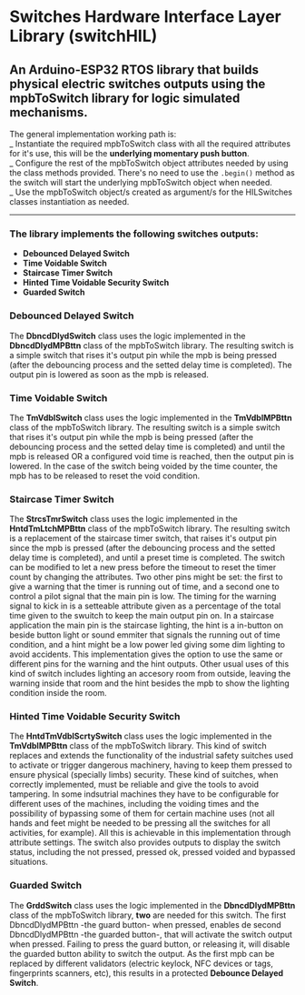 # **Switches Hardware Interface Layer** Library (switchHIL)
## An Arduino-ESP32 RTOS library that builds physical electric switches outputs using the mpbToSwitch library for logic simulated mechanisms.  

The general implementation working path is:  
_ Instantiate the required mpbToSwitch class with all the required attributes for it's use, this will be the **underlying momentary push button**.  
_ Configure the rest of the mpbToSwitch object attributes needed by using the class methods provided. There's no need to use the `.begin()` method as the switch will start the underlying mpbToSwitch object when needed.  
_ Use the mpbToSwitch object/s created as argument/s for the HILSwitches classes instantiation as needed.  

---  

### The library implements the following switches outputs: ###  
* **Debounced Delayed Switch**  
* **Time Voidable Switch**
* **Staircase Timer Switch**
* **Hinted Time Voidable Security Switch**
* **Guarded Switch**


### **Debounced Delayed Switch**
The **DbncdDlydSwitch** class uses the logic implemented in the **DbncdDlydMPBttn** class of the mpbToSwitch library. The resulting switch is a simple switch that rises it's output pin while the mpb is being pressed (after the debouncing process and the setted delay time is completed). The output pin is lowered as soon as the mpb is released.  

### **Time Voidable Switch**
The **TmVdblSwitch** class uses the logic implemented in the **TmVdblMPBttn** class of the mpbToSwitch library. The resulting switch is a simple switch that rises it's output pin while the mpb is being pressed (after the debouncing process and the setted delay time is completed) and until the mpb is released OR a configured void time is reached, then the output pin is lowered. In the case of the switch being voided by the time counter, the mpb has to be released to reset the void condition.  

### **Staircase Timer Switch**
The **StrcsTmrSwitch** class uses the logic implemented in the **HntdTmLtchMPBttn** class of the mpbToSwitch library. The resulting switch is a replacement of the staircase timer switch, that raises it's output pin since the mpb is pressed (after the debouncing process and the setted delay time is completed), and until a preset time is completed. The switch can be modified to let a new press before the timeout to reset the timer count by changing the attributes. Two other pins might be set: the first to give a warning that the timer is running out of time, and a second one to control a pilot signal that the main pin is low. The timing for the warning signal to kick in is a setteable attribute given as a percentage of the total time given to the swuitch to keep the main output pin on. In a staircase application the main pin is the staircase lighting, the hint is a in-button on beside button light or sound emmiter that signals the running out of time condition, and a hint might be a low power led giving some dim lighting to avoid accidents. This implementation gives the option to use the same or different pins for the warning and the hint outputs. Other usual uses of this kind of switch includes lighting an accesory room from outside, leaving the warning inside that room and the hint besides the mpb to show the lighting condition inside the room.  

### **Hinted Time Voidable Security Switch**
The **HntdTmVdblScrtySwitch** class uses the logic implemented in the **TmVdblMPBttn** class of the mpbToSwitch library. This kind of switch replaces and extends the functionality of the industrial safety suitches used to activate or trigger dangerous machinery, having to keep them pressed to ensure physical (specially limbs) security. These kind of suitches, when correctly implemented, must be reliable and give the tools to avoid tampering. In some indsutrial machines they have to be configurable for different uses of the machines, including the voiding times and the possibility of bypassing some of them for certain machine uses (not all hands and feet might be needed to be pressing all the switches for all activities, for example). All this is achievable in this implementation through attribute settings. The switch also provides outputs to display the switch status, including the not pressed, pressed ok, pressed voided and bypassed situations.  

### **Guarded Switch**
The **GrddSwitch** class uses the logic implemented in the **DbncdDlydMPBttn** class of the mpbToSwitch library, **two** are needed for this switch. The first DbncdDlydMPBttn -the guard button- when pressed, enables de second DbncdDlydMPBttn -the guarded button-, that will activate the switch output when pressed. Failing to press the guard button, or releasing it, will disable the guarded button ability to switch the output. As the first mpb can be replaced by different validators (electric keylock, NFC devices or tags, fingerprints scanners, etc), this results in a protected **Debounce Delayed Switch**.  
